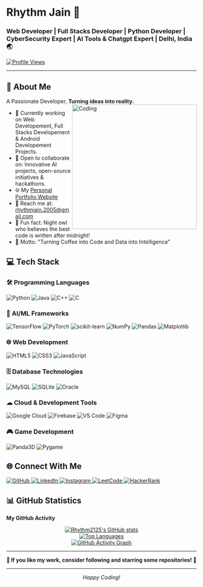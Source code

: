 # Rhythm Jain 👋
### Web Developer | Full Stacks Developer | Python Developer | CyberSecurity Expert | AI Tools & Chatgpt Expert | Delhi, India 🌏

[![Profile Views](https://komarev.com/ghpvc/?username=Rhythm2125&color=0891b2&style=flat-square)](https://github.com/Rhythm2125)

---

## 🚀 About Me
A Passionate Developer, **Turning ideas into reality.**
<img align="right" alt="Coding" width="330" src="https://media3.giphy.com/media/v1.Y2lkPTc5MGI3NjExOTVxZjVwcDFvZnJ3aWUxa2E3OGoxcHl1YnlycGFnMDVyejdxZmVtZyZlcD12MV9pbnRlcm5hbF9naWZfYnlfaWQmY3Q9cw/EOmYN5kVP3W2Lyn6dx/giphy.gif"/>

- 🔭 Currently working on Web Developement, Full Stacks Developement & Android Developement Projects.
- 🤝 Open to collaborate on: Innovative AI projects, open-source initiatives & hackathons.
- 🌐 My [Personal Portfolio Website](https://rhythmjainportfolio.vercel.app/)
- 📧 Reach me at: [rhythmjain.2005@gmail.com](mailto:rhythmjain.2005@gmail.com)
- 🌙 Fun fact: Night owl who believes the best code is written after midnight!
- 💪 Motto: "Turning Coffee into Code and Data into Intelligence"

## 💻 Tech Stack

### 🛠 Programming Languages
![Python](https://img.shields.io/badge/Python-3776AB?style=for-the-badge&logo=python&logoColor=white)
![Java](https://img.shields.io/badge/Java-007396?style=for-the-badge&logo=java&logoColor=white)
![C++](https://img.shields.io/badge/C++-00599C?style=for-the-badge&logo=cplusplus&logoColor=white)
![C](https://img.shields.io/badge/C-00599C?style=for-the-badge&logo=c&logoColor=white)

### 🧠 AI/ML Frameworks
![TensorFlow](https://img.shields.io/badge/TensorFlow-FF6F00?style=for-the-badge&logo=tensorflow&logoColor=white)
![PyTorch](https://img.shields.io/badge/PyTorch-EE4C2C?style=for-the-badge&logo=pytorch&logoColor=white)
![scikit-learn](https://img.shields.io/badge/scikit--learn-F7931E?style=for-the-badge&logo=scikit-learn&logoColor=white)
![NumPy](https://img.shields.io/badge/NumPy-013243?style=for-the-badge&logo=numpy&logoColor=white)
![Pandas](https://img.shields.io/badge/Pandas-150458?style=for-the-badge&logo=pandas&logoColor=white)
![Matplotlib](https://img.shields.io/badge/Matplotlib-0A84C1?style=for-the-badge&logo=python&logoColor=white)

### 🌐 Web Development
![HTML5](https://img.shields.io/badge/HTML5-E34F26?style=for-the-badge&logo=html5&logoColor=white)
![CSS3](https://img.shields.io/badge/CSS3-1572B6?style=for-the-badge&logo=css3&logoColor=white)
![JavaScript](https://img.shields.io/badge/JavaScript-F7DF1E?style=for-the-badge&logo=javascript&logoColor=black)

### 🗄 Database Technologies
![MySQL](https://img.shields.io/badge/MySQL-4479A1?style=for-the-badge&logo=mysql&logoColor=white)
![SQLite](https://img.shields.io/badge/SQLite-003B57?style=for-the-badge&logo=sqlite&logoColor=white)
![Oracle](https://img.shields.io/badge/Oracle-F80000?style=for-the-badge&logo=oracle&logoColor=white)

### ☁ Cloud & Development Tools
![Google Cloud](https://img.shields.io/badge/Google_Cloud-4285F4?style=for-the-badge&logo=googlecloud&logoColor=white)
![Firebase](https://img.shields.io/badge/Firebase-FFCA28?style=for-the-badge&logo=firebase&logoColor=black)
![VS Code](https://img.shields.io/badge/VS_Code-0078D4?style=for-the-badge&logo=visual%20studio%20code&logoColor=white)
![Figma](https://img.shields.io/badge/Figma-F24E1E?style=for-the-badge&logo=figma&logoColor=white)

### 🎮 Game Development
![Panda3D](https://img.shields.io/badge/Panda3D-003B57?style=for-the-badge&logo=panda3d&logoColor=white)
![Pygame](https://img.shields.io/badge/Pygame-003B57?style=for-the-badge&logo=python&logoColor=white)

## 🌐 Connect With Me

<div align="left">
  <a href="https://github.com/Rhythm2125" target="_blank">
    <img src="https://img.shields.io/badge/GitHub-181717?style=for-the-badge&logo=github&logoColor=white" alt="GitHub" />
  </a>
  <a href="https://www.linkedin.com/in/rhythm-jain-7a41ba288/" target="_blank">
    <img src="https://img.shields.io/badge/LinkedIn-0A66C2?style=for-the-badge&logo=linkedin&logoColor=white" alt="LinkedIn" />
  </a>
  <a href="http://www.instagram.com/rhythm_j.94845/" target="_blank">
    <img src="https://img.shields.io/badge/Instagram-E4405F?style=for-the-badge&logo=instagram&logoColor=white" alt="Instagram" />
  </a>
  <a href="https://leetcode.com/u/Rjain2125/" target="_blank">
    <img src="https://img.shields.io/badge/LeetCode-FFA116?style=for-the-badge&logo=leetcode&logoColor=white" alt="LeetCode" />
  </a>
  <a href="https://www.hackerrank.com/profile/rhythmjain_2005" target="_blank">
    <img src="https://img.shields.io/badge/HackerRank-2EC866?style=for-the-badge&logo=hackerrank&logoColor=white" alt="HackerRank" />
  </a>
</div>

## 📊 GitHub Statistics

<b>My GitHub Activity</b>

<div align="center">
  <a href="http://www.github.com/Rhythm2125">
    <img src="https://github-readme-stats.vercel.app/api?username=Rhythm2125&show_icons=true&hide=&count_private=true&title_color=0891b2&text_color=ffffff&icon_color=0891b2&bg_color=1c1917&hide_border=true&show_icons=true" alt="Rhythm2125's GitHub stats" />
  </a>
</div>

<div align="center">
  <a href="https://github.com/Rhythm2125">
    <img src="https://github-readme-stats.vercel.app/api/top-langs/?username=Rhythm2125&langs_count=10&title_color=0891b2&text_color=ffffff&icon_color=0891b2&bg_color=1c1917&hide_border=true&locale=en&custom_title=Top%20Languages" alt="Top Languages" />
  </a>
</div>

<div align="center">
  <a href="http://www.github.com/Rhythm2125">
    <img src="https://github-readme-activity-graph.vercel.app/graph?username=Rhythm2125&bg_color=1c1917&color=ffffff&line=0891b2&point=ffffff&area_color=1c1917&area=true&hide_border=true&custom_title=GitHub%20Activity%20Graph" alt="GitHub Activity Graph" />
  </a>
</div>

---

<div align="center">
  <b>🌟 If you like my work, consider following and starring some repositories! 🌟</b>
</div>

---

<div align="center">
  <i>Happy Coding! </i>
</div>
